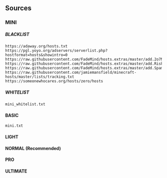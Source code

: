 ## Sources

### MINI

##### BLACKLIST

```
https://adaway.org/hosts.txt
https://pgl.yoyo.org/adservers/serverlist.php?hostformat=hosts&showintro=0
https://raw.githubusercontent.com/FadeMind/hosts.extras/master/add.2o7Net/hosts
https://raw.githubusercontent.com/FadeMind/hosts.extras/master/add.Risk/hosts
https://raw.githubusercontent.com/FadeMind/hosts.extras/master/add.Spam/hosts
https://raw.githubusercontent.com/jamiemansfield/minecraft-hosts/master/lists/tracking.txt
https://someonewhocares.org/hosts/zero/hosts
```

##### WHITELIST

```
mini_whitelist.txt
```

#### BASIC

```
mini.txt
```

#### LIGHT

#### NORMAL (Recommended)

#### PRO

#### ULTIMATE
